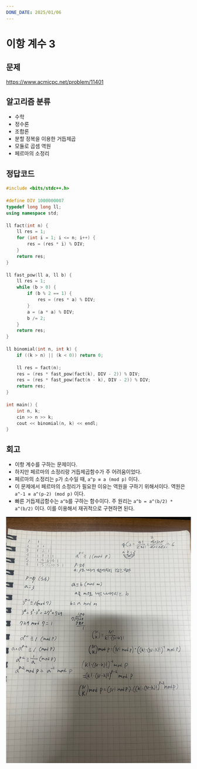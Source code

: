 ```yaml
---
DONE_DATE: 2025/01/06
---
```


# 이항 계수 3

## 문제

https://www.acmicpc.net/problem/11401

## 알고리즘 분류

- 수학
- 정수론
- 조합론
- 분할 정복을 이용한 거듭제곱
- 모듈로 곱셈 역원
- 페르마의 소정리


## 정답코드

```c++
#include <bits/stdc++.h>

#define DIV 1000000007
typedef long long ll;
using namespace std;

ll fact(int n) {
    ll res = 1;
    for (int i = 1; i <= n; i++) {
        res = (res * i) % DIV;
    }
    return res;
}

ll fast_pow(ll a, ll b) {
    ll res = 1;
    while (b > 0) {
        if (b % 2 == 1) {
            res = (res * a) % DIV;
        }
        a = (a * a) % DIV;
        b /= 2;
    }
    return res;
}

ll binomial(int n, int k) {
    if ((k > n) || (k < 0)) return 0;

    ll res = fact(n);
    res = (res * fast_pow(fact(k), DIV - 2)) % DIV;
    res = (res * fast_pow(fact(n - k), DIV - 2)) % DIV;
    return res;
}

int main() {
    int n, k;
    cin >> n >> k;
    cout << binomial(n, k) << endl;
}
```

## 회고

- 이항 계수를 구하는 문제이다.
- 하지만 페르마의 소정리랑 거듭제곱함수가 주 어려움이었다.
- 페르마의 소정리는 `p`가 소수일 때, `a^p ≡ a (mod p)` 이다.
- 이 문제에서 페르마의 소정리가 필요한 이유는 역원을 구하기 위해서이다. 역원은 `a^-1 ≡ a^(p-2) (mod p)` 이다.
- 빠른 거듭제곱함수는 `a^b`를 구하는 함수이다. 주 원리는 `a^b = a^(b/2) * a^(b/2)` 이다. 이를 이용해서 재귀적으로 구현하면 된다.

<img src="이항계수3.png" alt="이미지 설명" width="600"/>

